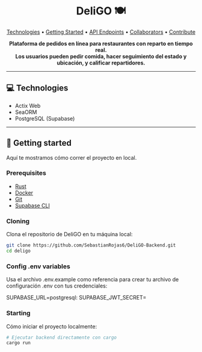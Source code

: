 <h1 align="center" style="font-weight: bold;">DeliGO 🍽️</h1>

<p align="center">
 <a href="#technologies">Technologies</a> • 
 <a href="#started">Getting Started</a> • 
 <a href="#routes">API Endpoints</a> •
 <a href="#colab">Collaborators</a> •
 <a href="#contribute">Contribute</a>
</p>

<p align="center">
    <b>Plataforma de pedidos en línea para restaurantes con reparto en tiempo real.</b><br>
    <b>Los usuarios pueden pedir comida, hacer seguimiento del estado y ubicación, y calificar repartidores.</b>
</p>

---

<h2 id="technologies">💻 Technologies</h2>

- Actix Web
- SeaORM
- PostgreSQL (Supabase)

---

<h2 id="started">🚀 Getting started</h2>

Aquí te mostramos cómo correr el proyecto en local.

<h3>Prerequisites</h3>

- [Rust](https://www.rust-lang.org/tools/install)
- [Docker](https://www.docker.com/)
- [Git](https://git-scm.com/)
- [Supabase CLI](https://supabase.com/docs/guides/cli)

<h3>Cloning</h3>

Clona el repositorio de DeliGO en tu máquina local:

```bash
git clone https://github.com/SebastianRojas6/DeliGO-Backend.git
cd deligo
```

<h3>Config .env variables</h3>
Usa el archivo .env.example como referencia para crear tu archivo de configuración .env con tus credenciales:

SUPABASE_URL=postgresql:
SUPABASE_JWT_SECRET=

<h3>Starting</h3>
Cómo iniciar el proyecto localmente:

```bash
# Ejecutar backend directamente con cargo
cargo run

